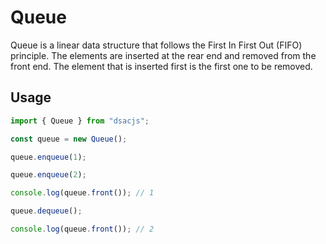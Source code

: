 # Queue

Queue is a linear data structure that follows the First In First Out (FIFO) principle. The elements are inserted at the rear end and removed from the front end. The element that is inserted first is the first one to be removed.

## Usage

```js
import { Queue } from "dsacjs";

const queue = new Queue();

queue.enqueue(1);

queue.enqueue(2);

console.log(queue.front()); // 1

queue.dequeue();

console.log(queue.front()); // 2
```
